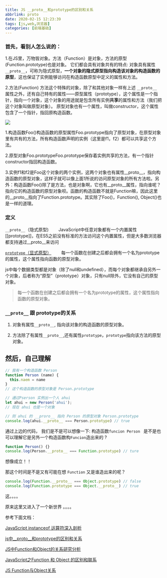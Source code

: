 ```yaml
---
title: JS __proto__和prototype的区别和关系
abbrlink: proto
date: 2020-02-15 12:23:39
tags: [js,web,浏览器]
categories: [前端基础]
---
```


### 首先，看别人怎么说的：

1.在JS里，万物皆对象。方法（Function）是对象，方法的原型(Function.prototype)也是对象。
它们都会具有对象共有的特点:
对象具有属性 `__proto__`，可称为隐式原型，**一个对象的隐式原型指向构造该对象的构造函数的原型**，这也保证了实例能够访问在构造函数原型中定义的属性和方法。

<!-- more -->

2.方法(Function)
方法这个特殊的对象，除了和其他对象一样有上述 `__proto__` 属性之外，还有自己特有的属性——原型属性（prototype），这个属性是一个指针，指向一个对象，这个对象的用途就是包含所有实例**共享**的属性和方法（我们把这个对象叫做原型对象）。
原型对象也有一个属性，叫做constructor，这个属性包含了一个指针，指回原构造函数。

<img src="/images/web/js/proto.jpg" align="center" style="margin: 0 auto;">

1.构造函数Foo()构造函数的原型属性Foo.prototype指向了原型对象，在原型对象里有共有的方法，所有构造函数声明的实例（这里是f1，f2）都可以共享这个方法。

2.原型对象Foo.prototypeFoo.prototype保存着实例共享的方法，有一个指针constructor指回构造函数。

3.实例f1和f2是Foo这个对象的两个实例，这两个对象也有属性__proto__，指向构造函数的原型对象，这样子就可以像上面1所说的访问原型对象的所有方法啦。另外：构造函数Foo()除了是方法，也是对象啊，它也有__proto__属性，指向谁呢？指向它的构造函数的原型对象呗。函数的构造函数不就是Function嘛，因此这里的__proto__指向了Function.prototype。其实除了Foo()，Function(), Object()也是一样的道理。


### 定义

`__proto__`（隐式原型)
　　JavaScript中任意对象都有一个内置属性[[prototype]]，在ES5之前没有标准的方法访问这个内置属性，但是大多数浏览器都支持通过__proto__来访问

[`prototype`（显式原型）](/prototype.html)
　　每一个函数在创建之后都会拥有一个名为prototype的属性，这个属性指向函数的原型对象。


js中每个数据类型都是对象（除了null和undefined），而每个对象都继承自另外一个对象，后者称为“原型”（prototype）对象，只有null除外，它没有自己的原型对象。

> 每一个函数在创建之后都会拥有一个名为prototype的属性，这个属性指向函数的原型对象。

### `__proto__` 跟 prototype的关系

1. 对象有属性`__proto__`, 指向该对象的构造函数的原型对象。

2. 方法除了有属性`__proto__`,还有属性`prototype`，`prototype`指向该方法的原型对象。

## 然后，自己理解


```js
// 我有一个构造函数 Person
function Person (name) {
  this.naem = name
}
// 这个构造函数的原型对象是 Person.prototype

// 通过Pserson 实例出一个人 ahui
let ahui = new Person('ahui');
// 现在 ahui 也是一个对象

// 则 ahui 的 __proro__ 指向 Person 的原型对象 Person.prototype
console.log(ahui.__proto__ === Person.prototype) // true
```
通过上边的代码， 我们是不是可以想像一下: 
构造函数`funcion Person ` 是不是也可以理解它是另外一个构造函数构`Funcion`造出来的 ?
```js
function Person() {}
console.log(Person.__proto__ === Function.prototype) // ture
```
想像成立！！

那这个时间是不是又有可能在想 `Function` 又是谁造出来的呢？ 
```js
console.log(Function.__proto__ === Object.prototype) // false
console.log(Function.prototype === Object.__proto__) // true
```
这。。。。

原来这里又进入了一个新世界 。。。。

参考下面文档：

[JavaScript instanceof 运算符深入剖析](https://www.ibm.com/developerworks/cn/web/1306_jiangjj_jsinstanceof/)

[js中__proto__和prototype的区别和关系](https://www.zhihu.com/question/34183746)

[JS中Function和Object的关系研究分析](https://blog.csdn.net/liu_yunzhao/article/details/90085497)

[JavaScript之Function 和 Object 的区别和联系](https://www.cnblogs.com/wjw-blog/p/7002202.html)

[JS Function与Object关系](https://www.jianshu.com/p/5f57dd643bfd)
